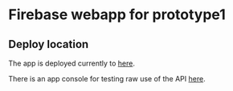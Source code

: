 # Firebase webapp for prototype1

## Deploy location

The app is deployed currently to
[here](https://apollo-9nium5wxtsj3.web.app/console/).

There is an app console for testing raw use of the API
[here](https://apollo-9nium5wxtsj3.web.app/console/).
